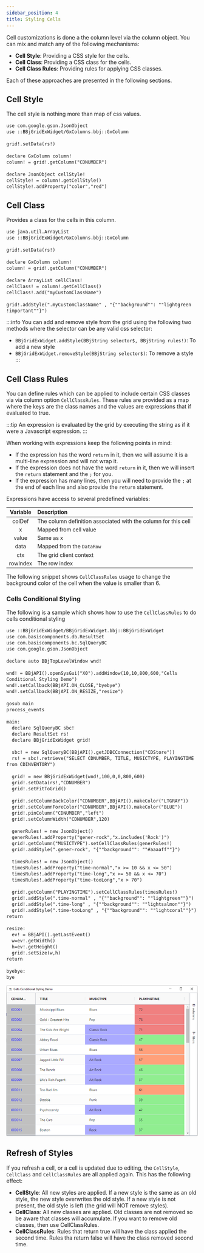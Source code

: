 ```yaml
---
sidebar_position: 4
title: Styling Cells
---
```


Cell customizations is done a the column level via the column object. You can mix and match any of the following mechanisms:

* **Cell Style**: Providing a CSS style for the cells.
* **Cell Class**: Providing a CSS class for the cells.
* **Cell Class Rules**: Providing rules for applying CSS classes.

Each of these approaches are presented in the following sections.

## Cell Style

The cell style is nothing more than map of css values.

```bbj
use com.google.gson.JsonObject
use ::BBjGridExWidget/GxColumns.bbj::GxColumn

grid!.setData(rs!)

declare GxColumn column!
column! = grid!.getColumn("CDNUMBER")

declare JsonObject cellStyle!
cellStyle! = column!.getCellStyle()
cellStyle!.addProperty("color","red")
```

## Cell Class

Provides a class for the cells in this column. 

```bbj
use java.util.ArrayList
use ::BBjGridExWidget/GxColumns.bbj::GxColumn

grid!.setData(rs!)

declare GxColumn column!
column! = grid!.getColumn("CDNUMBER")

declare ArrayList cellClass!
cellClass! = column!.getCellClass()
cellClass!.add("myCustomClassName")

grid!.addStyle(".myCustomClassName" , "{""background"": ""lightgreen !important""}")
```

:::info
You can add and remove style from the grid using the following two methods where the selector can be any valid css selector:

* `BBjGridExWidget.addStyle(BBjString selector$, BBjString rules!)`: To add a new style
* `BBjGridExWidget.removeStyle(BBjString selector$)`: To remove a style
:::

## Cell Class Rules

You can define rules which can be applied to include certain CSS classes via via column option `CellClassRules`. These rules are provided as a map where the keys are the class names and the values are expressions that if evaluated to true.

:::tip
An expression is evaluated by the grid by executing the string as if it were a Javascript expression. 
:::

When working with expressions keep the following points in mind:

* If the expression has the word `return` in it, then we will assume it is a multi-line expression and will not wrap it.
* If the expression does not have the word `return` in it, then we will insert the `return` statement and the `;` for you.
* If the expression has many lines, then you will need to provide the `;` at the end of each line and also provide the `return` 
statement.

Expressions have access to several predefined variables:

| **Variable** 	| **Description**                                               	|
|:--------------:	|:---------------------------------------------------------------	|
|  colDef           	|  The column definition associated with the column for this cell                                      	|
|  x           	|  Mapped from cell value                                       	|
|  value       	|  Same as x                                                    	|
|  data        	|  Mapped from the `DataRow`                                      	|
|  ctx         	|  The grid client context                                      	|
|  rowIndex      	|  The row index                                               	|


The following snippet shows `CellClassRules` usage to change the background color of the cell when the value is smaller than 6.

### Cells Conditional Styling

The following is a sample which shows how to use the `CellClassRules` to do cells conditional styling

```bbj showLineNumbers
use ::BBjGridExWidget/BBjGridExWidget.bbj::BBjGridExWidget
use com.basiscomponents.db.ResultSet
use com.basiscomponents.bc.SqlQueryBC
use com.google.gson.JsonObject

declare auto BBjTopLevelWindow wnd!

wnd! = BBjAPI().openSysGui("X0").addWindow(10,10,800,600,"Cells Conditional Styling Demo")
wnd!.setCallback(BBjAPI.ON_CLOSE,"byebye")
wnd!.setCallback(BBjAPI.ON_RESIZE,"resize")

gosub main
process_events

main:
  declare SqlQueryBC sbc!
  declare ResultSet rs!
  declare BBjGridExWidget grid!

  sbc! = new SqlQueryBC(BBjAPI().getJDBCConnection("CDStore"))
  rs! = sbc!.retrieve("SELECT CDNUMBER, TITLE, MUSICTYPE, PLAYINGTIME from CDINVENTORY")

  grid! = new BBjGridExWidget(wnd!,100,0,0,800,600)
  grid!.setData(rs!,"CDNUMBER")
  grid!.setFitToGrid()

  grid!.setColumnBackColor("CDNUMBER",BBjAPI().makeColor("LTGRAY"))
  grid!.setColumnForeColor("CDNUMBER",BBjAPI().makeColor("BLUE"))
  grid!.pinColumn("CDNUMBER","left")
  grid!.setColumnWidth("CDNUMBER",120)

  generRules! = new JsonObject()
  generRules!.addProperty("gener-rock","x.includes('Rock')")
  grid!.getColumn("MUSICTYPE").setCellClassRules(generRules!)
  grid!.addStyle(".gener-rock", "{""background"": ""#aaaaff""}")

  timesRules! = new JsonObject()
  timesRules!.addProperty("time-normal","x >= 10 && x <= 50")
  timesRules!.addProperty("time-long","x >= 50 && x <= 70")
  timesRules!.addProperty("time-tooLong","x > 70")

  grid!.getColumn("PLAYINGTIME").setCellClassRules(timesRules!)
  grid!.addStyle(".time-normal" , "{""background"": ""lightgreen""}")
  grid!.addStyle(".time-long" , "{""background"": ""lightsalmon""}")
  grid!.addStyle(".time-tooLong" , "{""background"": ""lightcoral""}")
return

resize:
  ev! = BBjAPI().getLastEvent()
  w=ev!.getWidth()
  h=ev!.getHeight()
  grid!.setSize(w,h)
return

byebye:
bye
```

![BBjGridExWidget - Rows Conditional Styling](./assets/cells-conditional-styling.png)

## Refresh of Styles

If you refresh a cell, or a cell is updated due to editing, the `CellStyle`, `CellClass` and `CellClassRules` are all applied again. This has the following effect:

* **CellStyle**: All new styles are applied. If a new style is the same as an old style, the new style overwrites the old style. If a new style is not present, the old style is left (the grid will NOT remove styles).
* **CellClass**: All new classes are applied. Old classes are not removed so be aware that classes will accumulate. If you want to remove old classes, then use CellClassRules.
* **CellClassRules**: Rules that return true will have the class applied the second time. Rules tha return false will have the class removed second time.
